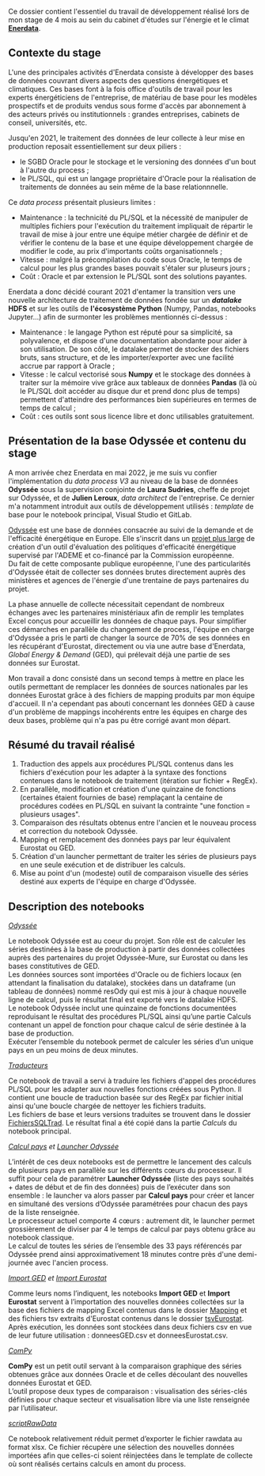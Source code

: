 Ce dossier contient l'essentiel du travail de développement réalisé lors de mon stage de 4 mois au sein du cabinet d'études sur l'énergie et le climat [__Enerdata__](https://www.enerdata.fr/).

## Contexte du stage

L'une des principales activités d'Enerdata consiste à développer des bases de données couvrant divers aspects des questions énergétiques et climatiques. Ces bases font à la fois office d'outils de travail pour les experts énergéticiens de l'entreprise, de matériau de base pour les modèles prospectifs et de produits vendus sous forme d'accès par abonnement à des acteurs privés ou institutionnels : grandes entreprises, cabinets de conseil, universités, etc.

Jusqu'en 2021, le traitement des données de leur collecte à leur mise en production reposait essentiellement sur deux piliers : 
- le SGBD Oracle pour le stockage et le versioning des données d'un bout à l'autre du process ;
- le PL/SQL, qui est un langage propriétaire d'Oracle pour la réalisation de traitements de données au sein même de la base relationnnelle.

Ce _data process_ présentait plusieurs limites :
- Maintenance : la technicité du PL/SQL et la nécessité de manipuler de multiples fichiers pour l'exécution du traitement impliquait de répartir le travail de mise à jour entre une équipe métier chargée de définir et de vérifier le contenu de la base et une équipe développement chargée de modifier le code, au prix d'importants coûts organisationnels ;
- Vitesse : malgré la précompilation du code sous Oracle, le temps de calcul pour les plus grandes bases pouvait s'étaler sur pluseurs jours ;
- Coût : Oracle et par extension le PL/SQL sont des solutions payantes.

Enerdata a donc décidé courant 2021 d'entamer la transition vers une nouvelle architecture de traitement de données fondée sur un ___datalake_ HDFS__ et sur les outils de __l'écosystème Python__ (Numpy, Pandas, notebooks Jupyter...) afin de surmonter les problèmes mentionnés ci-dessus :
- Maintenance : le langage Python est réputé pour sa simplicité, sa polyvalence, et dispose d'une documentation abondante pour aider à son utilisation. De son côté, le datalake permet de stocker des fichiers bruts, sans structure, et de les importer/exporter avec une facilité accrue par rapport à Oracle ;
- Vitesse : le calcul vectorisé sous __Numpy__ et le stockage des données à traiter sur la mémoire vive grâce aux tableaux de données __Pandas__ (là où le PL/SQL doit accéder au disque dur et prend donc plus de temps) permettent d'atteindre des performances bien supérieures en termes de temps de calcul ;
- Coût : ces outils sont sous licence libre et donc utilisables gratuitement.

## Présentation de la base Odyssée et contenu du stage

A mon arrivée chez Enerdata en mai 2022, je me suis vu confier l'implémentation du _data process V3_ au niveau de la base de données __Odyssée__ sous la supervision conjointe de __Laura Sudries__, cheffe de projet sur Odyssée, et de __Julien Leroux__, _data architect_ de l'entreprise. Ce dernier m'a notamment introduit aux outils de développement utilisés : _template_ de base pour le notebook principal, Visual Studio et GitLab.

[Odyssée](https://www.enerdata.fr/research/demande-energetique-mondiale-enerdemand.html) est une base de données consacrée au suivi de la demande et de l'efficacité énergétique en Europe. Elle s'inscrit dans un [projet plus large](https://www.odyssee-mure.eu/project.html) de création d'un outil d'évaluation des politiques d'efficacité énergétique supervisé par l'ADEME et co-financé par la Commission européenne. <br>
Du fait de cette composante publique européenne, l'une des particularités d'Odyssée était de collecter ses données brutes directement auprès des ministères et agences de l'énergie d'une trentaine de pays partenaires du projet.

La phase annuelle de collecte nécessitait cependant de nombreux échanges avec les partenaires ministériaux afin de remplir les templates Excel conçus pour accueillir les données de chaque pays. Pour simplifier ces démarches en parallèle du changement de process, l'équipe en charge d'Odyssée a pris le parti de changer la source de 70% de ses données en les récupérant d'Eurostat, directement ou via une autre base d'Enerdata, _Global Energy & Demand_ (GED), qui prélevait déjà une partie de ses données sur Eurostat.

Mon travail a donc consisté dans un second temps à mettre en place les outils permettant de remplacer les données de sources nationales par les données Eurostat grâce à des fichiers de mapping produits par mon équipe d'accueil. Il n'a cependant pas abouti concernant les données GED à cause d'un problème de mappings incohérents entre les équipes en charge des deux bases, problème qui n'a pas pu être corrigé avant mon départ.

## Résumé du travail réalisé

1) Traduction des appels aux procédures PL/SQL contenus dans les fichiers d'exécution pour les adapter à la syntaxe des fonctions contenues dans le notebook de traitement (itération sur fichier + RegEx).
2) En parallèle, modification et création d'une quinzaine de fonctions (certaines étaient fournies de base) remplaçant la centaine de procédures codées en PL/SQL en suivant la contrainte "une fonction = plusieurs usages".
3) Comparaison des résultats obtenus entre l'ancien et le nouveau process et correction du notebook Odyssée.
4) Mapping et remplacement des données pays par leur équivalent Eurostat ou GED. 
6) Création d'un launcher permettant de traiter les séries de plusieurs pays en une seule exécution et de distribuer les calculs.
7) Mise au point d'un (modeste) outil de comparaison visuelle des séries destiné aux experts de l'équipe en charge d'Odyssée.

## Description des notebooks

[_Odyssée_](https://github.com/Tim-De-Decker/Stage_Enerdata/blob/main/Odyss%C3%A9e.ipynb)

Le notebook Odyssée est au coeur du projet. Son rôle est de calculer les séries destinées à la base de production à partir des données collectées auprès des partenaires du projet Odyssée-Mure, sur Eurostat ou dans les bases constitutives de GED. <br>
Les données sources sont importées d'Oracle ou de fichiers locaux (en attendant la finalisation du datalake), stockées dans un dataframe (un tableau de données) nommé resOdy qui est mis à jour à chaque nouvelle ligne de calcul, puis le résultat final est exporté vers le datalake HDFS. <br>
Le notebook Odyssée inclut une quinzaine de fonctions documentées reproduisant le résultat des procédures PL/SQL ainsi qu’une partie Calculs contenant un appel de fonction pour chaque calcul de série destinée à la base de production. <br>
Exécuter l’ensemble du notebook permet de calculer les séries d’un unique pays en un peu moins de deux minutes.

[_Traducteurs_](https://github.com/Tim-De-Decker/Stage_Enerdata/blob/main/Odyss%C3%A9e.ipynb)

Ce notebook de travail a servi à traduire les fichiers d'appel des procédures PL/SQL pour les adapter aux nouvelles fonctions créées sous Python. Il contient une boucle de traduction basée sur des RegEx par fichier initial ainsi qu'une boucle chargée de nettoyer les fichiers traduits. <br>
Les fichiers de base et leurs versions traduites se trouvent dans le dossier [FichiersSQLTrad](https://github.com/Tim-De-Decker/Stage_Enerdata/tree/main/FichiersSQLTrad). Le résultat final a été copié dans la partie _Calculs_ du notebook principal.

_[Calcul pays](https://github.com/Tim-De-Decker/Stage_Enerdata/blob/main/Calcul%20pays.ipynb) et [Launcher Odyssée](https://github.com/Tim-De-Decker/Stage_Enerdata/blob/main/Launcher%20Odyssee.ipynb)_

L’intérêt de ces deux notebooks est de permettre le lancement des calculs de plusieurs pays en parallèle sur les différents cœurs du processeur. Il suffit pour cela de paramétrer __Launcher Odyssée__ (liste des pays souhaités + dates de début et de fin des données) puis de l’exécuter dans son ensemble : le launcher va alors passer par __Calcul pays__ pour créer et lancer en simultané des versions d’Odyssée paramétrées pour chacun des pays de la liste renseignée.<br>
Le processeur actuel comporte 4 cœurs : autrement dit, le launcher permet grossièrement de diviser par 4 le temps de calcul par pays obtenu grâce au notebook classique. <br>
Le calcul de toutes les séries de l’ensemble des 33 pays référencés par Odyssée prend ainsi approximativement 18 minutes contre près d'une demi-journée avec l'ancien process.

_[Import GED](https://github.com/Tim-De-Decker/Stage_Enerdata/blob/main/Import%20GED.ipynb) et [Import Eurostat](https://github.com/Tim-De-Decker/Stage_Enerdata/blob/main/Import%20Eurostat.ipynb)_

Comme leurs noms l’indiquent, les notebooks __Import GED__ et __Import Eurostat__ servent à l’importation des nouvelles données collectées sur la base des fichiers de mapping Excel contenus dans le dossier [Mapping](https://github.com/Tim-De-Decker/Stage_Enerdata/tree/main/Mapping) et des fichiers tsv extraits d'Eurostat contenus dans le dossier [tsvEurostat](https://github.com/Tim-De-Decker/Stage_Enerdata/tree/main/tsvEurostat). <br>
Après exécution, les données sont stockées dans deux fichiers csv en vue de leur future utilisation : donneesGED.csv et donneesEurostat.csv.

_[ComPy](https://github.com/Tim-De-Decker/Stage_Enerdata/blob/main/ComPy.ipynb)_

__ComPy__ est un petit outil servant à la comparaison graphique des séries obtenues grâce aux données Oracle et de celles découlant des nouvelles données Eurostat et GED. <br>
L’outil propose deux types de comparaison : visualisation des séries-clés définies pour chaque secteur et visualisation libre via une liste renseignée par l’utilisateur.

_[scriptRawData](https://github.com/Tim-De-Decker/Stage_Enerdata/blob/main/scriptRawData.ipynb)_

Ce notebook relativement réduit permet d’exporter le fichier rawdata au format xlsx. Ce fichier récupère une sélection des nouvelles données importées afin que celles-ci soient réinjectées dans le template de collecte où sont réalisés certains calculs en amont du process.
